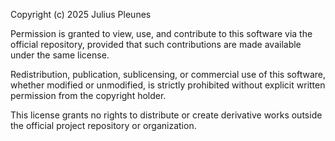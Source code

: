 Copyright (c) 2025 Julius Pleunes

Permission is granted to view, use, and contribute to this software via the official repository,
provided that such contributions are made available under the same license.

Redistribution, publication, sublicensing, or commercial use of this software,
whether modified or unmodified, is strictly prohibited without explicit written permission
from the copyright holder.

This license grants no rights to distribute or create derivative works outside the official
project repository or organization.
